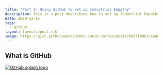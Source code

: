 ```yaml
---
title: "Part 3: Using GitHub to set up Industrial Empathy"
description: This is a post describing how to set up Industrial Empathy 11ty template on github.com.
date: 2020-12-15
tags:
  - github
layout: layouts/post.njk
image: https://gist.githubusercontent.com/0-vortex/8c1147b957f88b7ceaa85d3b22843803/raw/b04507cbedd3e21055df25c28b281e94bb119117/splash-github.png
---
```


## What is GitHub

[![GitHub splash logo](https://gist.githubusercontent.com/0-vortex/8c1147b957f88b7ceaa85d3b22843803/raw/b04507cbedd3e21055df25c28b281e94bb119117/splash-github.png)](https://www.github.com)
